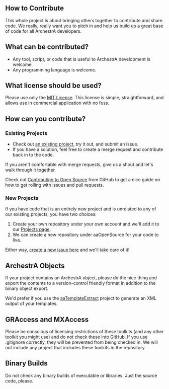 How to Contribute
-----------------

This whole project is about bringing others together to contribute and share code. 
We really, really want you to pitch in and help us build up a great base of code for all ArchestrA developers.

## What can be contributed?

* Any tool, script, or code that is useful to ArchestrA development is welcome. 
* Any programming language is welcome.
 
## What license should be used?

Please use only the [MIT License](http://choosealicense.com/licenses/mit/). 
This license is simple, straightforward, and allows use in commercial application with no fuss.

## How can you contribute?

### Existing Projects

* Check out [an existing project](http://aaopensource.org/projects/), try it out, and submit an issue. 
* If you have a solution, feel free to create a merge request and contribute back in to the code. 

If you aren't comfortable with merge requests, give us a shout and let's walk through it together.

Check out [Contributing to Open Source](https://guides.github.com/activities/contributing-to-open-source/#contributing) from
GitHub to get a nice guide on how to get rolling with issues and pull requests.


### New Projects

If you have code that is an entirely new project and is unrelated to any of our existing projects, you have two choices:

1. Create your own repository under your own account and we'll add it to our [Projects page](http://aaopensource.org/projects/).
2. We can create a new repository under aaOpenSource for your code to live.

Either way, [create a new issue here](https://github.com/aaOpenSource/Projects/issues) and we'll take care of it!

## ArchestrA Objects

If your project contains an ArchestrA object, please do the nice thing and 
export the contents to a version-control friendly format in addition to the binary object export.

We'd prefer if you use the [aaTemplateExtract](https://github.com/aaOpenSource/aaTemplateExtract)
project to generate an XML output of your templates.

## GRAccess and MXAccess

Please be conscious of licensing restrictions of these toolkits (and any other toolkit you might use)
and do not check these into GitHub. If you use .gitignore correctly, they will be prevented from being
checked in. We will not include any project that includes these toolkits in the repository.

## Binary Builds

Do not check any binary builds of executable or libraries. Just the source code, please. 

